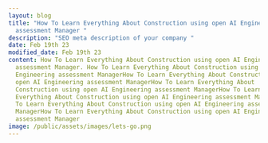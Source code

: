 ```yaml
---
layout: blog
title: "How To Learn Everything About Construction using open AI Engineering
  assessment Manager "
description: "SEO meta description of your company "
date: Feb 19th 23
modified_date: Feb 19th 23
content: How To Learn Everything About Construction using open AI Engineering
  assessment Manager. How To Learn Everything About Construction using open AI
  Engineering assessment ManagerHow To Learn Everything About Construction using
  open AI Engineering assessment ManagerHow To Learn Everything About
  Construction using open AI Engineering assessment ManagerHow To Learn
  Everything About Construction using open AI Engineering assessment ManagerHow
  To Learn Everything About Construction using open AI Engineering assessment
  ManagerHow To Learn Everything About Construction using open AI Engineering
  assessment Manager
image: /public/assets/images/lets-go.png
---
```

